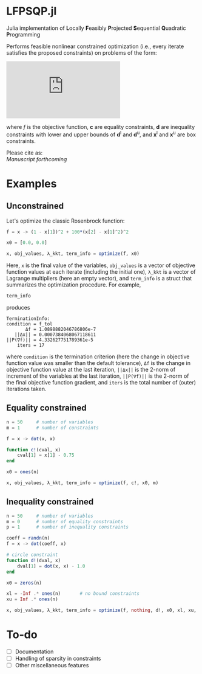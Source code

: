 # LFPSQP.jl

Julia implementation of **L**ocally **F**easibly **P**rojected **S**equential **Q**uadratic **P**rogramming

Performs feasible nonlinear constrained optimization (i.e., every iterate satisfies the proposed constraints) on problems of the form:

![optimization_problem](https://latex.codecogs.com/svg.latex?%5Cbegin%7Barray%7D%7Brl%7D%20%5Cdisplaystyle%20%5Cmin_%7B%5Cmathbf%20x%20%5Cin%20%5Cmathbb%20R%5En%7D%20%26%20f%28%5Cmathbf%20x%29%20%5C%5C%20%5Cmathrm%7Bs.t.%7D%20%26%20%5Cmathbf%20c%28%5Cmathbf%20x%29%20%3D%20%5Cmathbf%200%20%5C%5C%20%26%20%5Cmathbf%20d%5El%20%5Cleq%20%5Cmathbf%20d%28%5Cmathbf%20x%29%20%5Cleq%20%5Cmathbf%20d%5Eu%20%5C%5C%20%26%20%5Cmathbf%20x%5El%20%5Cleq%20%5Cmathbf%20x%20%5Cleq%20%5Cmathbf%20x%5Eu%20%5Cend%7Barray%7D)

where _f_ is the objective function, **c** are equality constraints, **d** are inequality constraints with lower and upper bounds of **d**<sup>l</sup> and **d**<sup>u</sup>, and **x**<sup>l</sup> and **x**<sup>u</sup> are box constraints.

Please cite as:  
_Manuscript forthcoming_

# Examples
## Unconstrained
Let's optimize the classic Rosenbrock function:
```julia
f = x -> (1 - x[1])^2 + 100*(x[2] - x[1]^2)^2

x0 = [0.0, 0.0]

x, obj_values, λ_kkt, term_info = optimize(f, x0)
```

Here, ``x`` is the final value of the variables, ``obj_values`` is a vector of objective function values at each iterate (including the initial one), ``λ_kkt`` is a vector of Lagrange multipliers (here an empty vector), and ``term_info`` is a struct that summarizes the optimization procedure. For example,
```julia
term_info
```
produces
```
TerminationInfo:
condition = f_tol
       Δf = 1.0898882046786806e-7
   ||Δx|| = 0.0007384068067118611
||P(∇f)|| = 4.332627751789361e-5
    iters = 17
```
where ``condition`` is the termination criterion (here the change in objective function value was smaller than the default tolerance), ``Δf`` is the change in objective function value at the last iteration, ``||Δx||`` is the 2-norm of increment of the variables at the last iteration, ``||P(∇f)||`` is the 2-norm of the final objective function gradient, and ``iters`` is the total number of (outer) iterations taken.

## Equality constrained
```julia
n = 50     # number of variables
m = 1      # number of constraints

f = x -> dot(x, x)

function c!(cval, x)
    cval[1] = x[1] - 0.75
end

x0 = ones(n)

x, obj_values, λ_kkt, term_info = optimize(f, c!, x0, m)
```

## Inequality constrained
```julia
n = 50     # number of variables
m = 0      # number of equality constraints
p = 1      # number of inequality constraints

coeff = randn(n)
f = x -> dot(coeff, x)

# circle constraint
function d!(dval, x)
    dval[1] = dot(x, x) - 1.0
end

x0 = zeros(n)

xl = -Inf .* ones(n)       # no bound constraints
xu = Inf .* ones(n)

x, obj_values, λ_kkt, term_info = optimize(f, nothing, d!, x0, xl, xu, m, p)
```

# To-do
- [ ] Documentation
- [ ] Handling of sparsity in constraints
- [ ] Other miscellaneous features
